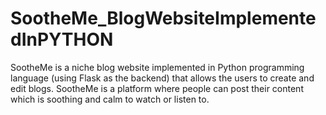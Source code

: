 # SootheMe_BlogWebsiteImplementedInPYTHON
SootheMe is a niche blog website implemented in Python programming language (using Flask as the backend) that allows the users to create and edit blogs. SootheMe is a platform where people can post their content which is soothing and calm to watch or listen to.
